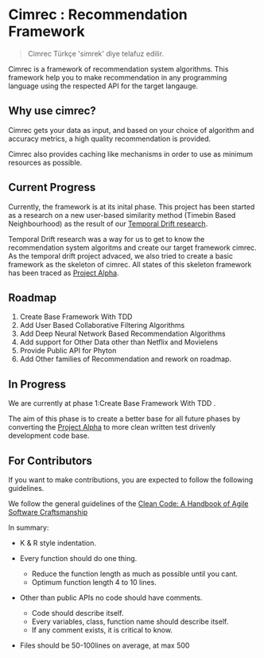 # Cimrec : Recommendation Framework

> Cimrec Türkçe 'simrek' diye telafuz edilir.

Cimrec is a framework of recommendation system algorithms. This framework help you to make recommendation in any programming language using the respected API for the target langauge. 

## Why use cimrec? 

Cimrec gets your data as input, and based on your choice of algorithm and accuracy metrics, a high quality recommendation is provided.

Cimrec also provides caching like mechanisms in order to use as minimum resources as possible.

## Current Progress

Currently, the framework is at its inital phase. This project has been started as a research on a new user-based similarity method (Timebin Based Neighbourhood) as the result of our [Temporal Drift research](https://github.com/katipogluMustafa/TemporalDrift).

Temporal Drift research was a way for us to get to know the recommendation system algoritms and create our target framework cimrec. As the temporal drift project advaced, we also tried to create a basic framework as the skeleton of cimrec. All states of this skeleton framework has been traced as [Project Alpha](https://github.com/katipogluMustafa/project-alpha/).

## Roadmap

1. Create Base Framework With TDD
2. Add User Based Collaborative Filtering Algorithms
3. Add Deep Neural Network Based Recommendation Algorithms
4. Add support for Other Data other than Netflix and Movielens
5. Provide Public API for Phyton
6. Add Other families of Recommendation and rework on roadmap.

## In Progress

We are currently at phase 1:Create Base Framework With TDD .

The aim of this phase is to create a better base for all future phases by converting the [Project Alpha](https://github.com/katipogluMustafa/project-alpha/) to more clean written test drivenly development code base.

## For Contributors

If you want to make contributions, you are expected to follow the following guidelines.

We follow the general guidelines of the [Clean Code: A Handbook of Agile Software Craftsmanship](https://www.amazon.com.tr/Clean-Code-Handbook-Software-Craftsmanship/dp/0132350882)

In summary: 

* K & R style indentation.

* Every function should do one thing.
  * Reduce the function length as much as possible until you cant.
  * Optimum function length 4 to 10 lines.

* Other than public APIs no code should have comments.
  * Code should describe itself.
  * Every variables, class, function name should describe itself.
  * If any comment exists, it is critical to know.

* Files should be 50-100lines on average, at max 500

 